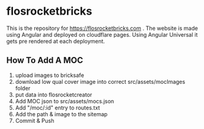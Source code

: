 # flosrocketbricks
This is the repository for https://flosrocketbricks.com .
The website is made using Angular and deployed on cloudflare pages.
Using Angular Universal it gets pre rendered at each deployment.

## How To Add A MOC
1. upload images to bricksafe
2. download low qual cover image into correct src/assets/mocImages folder
3. put data into flosrocketcreator
4. Add MOC json to src/assets/mocs.json
5. Add "/moc/:id" entry to routes.txt
7. Add the path & image to the sitemap
6. Commit & Push